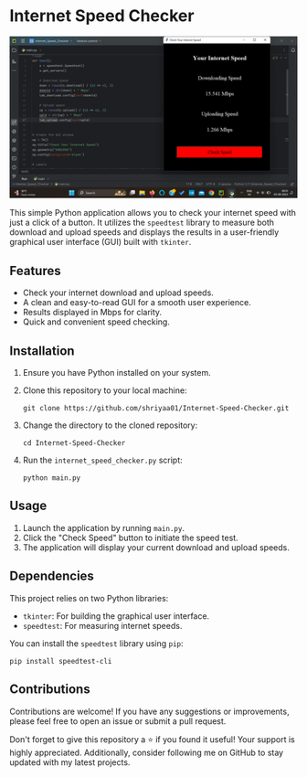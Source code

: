 # Internet Speed Checker

![Internet Speed Checker](internet_speed_checker.png)

This simple Python application allows you to check your internet speed with just a click of a button. It utilizes the `speedtest` library to measure both download and upload speeds and displays the results in a user-friendly graphical user interface (GUI) built with `tkinter`.

## Features

- Check your internet download and upload speeds.
- A clean and easy-to-read GUI for a smooth user experience.
- Results displayed in Mbps for clarity.
- Quick and convenient speed checking.

## Installation

1. Ensure you have Python installed on your system.
2. Clone this repository to your local machine:

   ```
   git clone https://github.com/shriyaa01/Internet-Speed-Checker.git
   ```

3. Change the directory to the cloned repository:

   ```
   cd Internet-Speed-Checker
   ```

4. Run the `internet_speed_checker.py` script:

   ```
   python main.py
   ```

## Usage

1. Launch the application by running `main.py`.
2. Click the "Check Speed" button to initiate the speed test.
3. The application will display your current download and upload speeds.

## Dependencies

This project relies on two Python libraries:

- `tkinter`: For building the graphical user interface.
- `speedtest`: For measuring internet speeds.

You can install the `speedtest` library using `pip`:

```
pip install speedtest-cli
```

## Contributions

Contributions are welcome! If you have any suggestions or improvements, please feel free to open an issue or submit a pull request.

Don't forget to give this repository a ⭐️ if you found it useful! Your support is highly appreciated. Additionally, consider following me on GitHub to stay updated with my latest projects.


